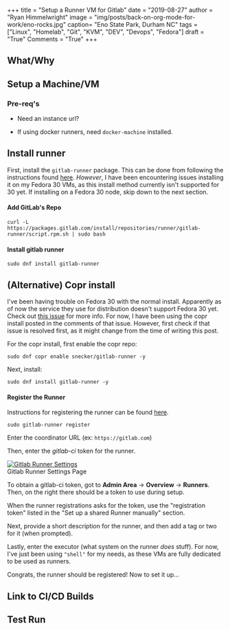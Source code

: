 +++
title  = "Setup a Runner VM for Gitlab"
date   = "2019-08-27"
author = "Ryan Himmelwright"
image  = "img/posts/back-on-org-mode-for-work/eno-rocks.jpg"
caption= "Eno State Park, Durham NC"
tags   = ["Linux", "Homelab", "Git", "KVM", "DEV", "Devops", "Fedora"]
draft  = "True"
Comments = "True"
+++


<!--more-->

## What/Why

## Setup a Machine/VM

### Pre-req's
- Need an instance url?

- If using docker runners, need `docker-machine` installed.

## Install runner
First, install the `gitlab-runner` package. This can be done from following the
instructions found
[here](https://docs.gitlab.com/runner/install/linux-repository.html).
*However*, I have been encountering issues installing it on my Fedora 30 VMs,
as this install method currently isn't supported for 30 yet. If installing on a
Fedora 30 node, skip down to the next section.

#### Add GitLab's Repo

```
curl -L https://packages.gitlab.com/install/repositories/runner/gitlab-runner/script.rpm.sh | sudo bash
```

#### Install gitlab runner
```
sudo dnf install gitlab-runner
```

## (Alternative) Copr install

I've been having trouble on Fedora 30 with the normal install. Apparently as of
now the service they use for distribution doesn't support Fedora 30 yet. Check
out [this issue](https://gitlab.com/gitlab-org/gitlab-runner/issues/4401) for
more info. For now, I have been using the copr install posted in the comments
of that issue. However, first check if that issue is resolved first, as it
might change from the time of writing this post.

For the copr install, first enable the copr repo:

```
sudo dnf copr enable snecker/gitlab-runner -y
```

Next, install:

```
sudo dnf install gitlab-runner -y
```

#### Register the Runner

Instructions for registering the runner can be found
[here](https://docs.gitlab.com/runner/register/index.html).

```
sudo gitlab-runner register
```

Enter the coordinator URL (ex: `https://gitlab.com`)

Then, enter the *gitlab-ci* token for the runner.

<a href="/img/posts/create-gitlab-runner/gitlab-runner-settings.png">
<img alt="Gitlab Runner Settings" src="/img/posts/create-gitlab-runner/gitlab-runner-settings.png" style="max-width: 100%;"/></a>
<div class="caption">Gitlab Runner Settings Page</div>

To obtain a gitlab-ci token, got to **Admin Area** -> **Overview** ->
**Runners**. Then, on the right there should be a token to use during setup.

When the runner registrations asks for the token, use the "registration token"
listed in the "Set up a shared Runner manually" section.

Next, provide a short description for the runner, and then add a tag or two
for it (when prompted).

Lastly, enter the executor (what system on the runner *does* stuff). For now,
I've just been using `"shell"` for my needs, as these VMs are fully dedicated
to be used as runners.

Congrats, the runner should be registered! Now to set it up...

## Link to CI/CD Builds

## Test Run
